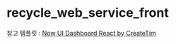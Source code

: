# recycle_web_service_front

참고 템플릿 : [Now UI Dashboard React by CreateTim](https://github.com/creativetimofficial/now-ui-dashboard-react/tree/main?tab=readme-ov-file)